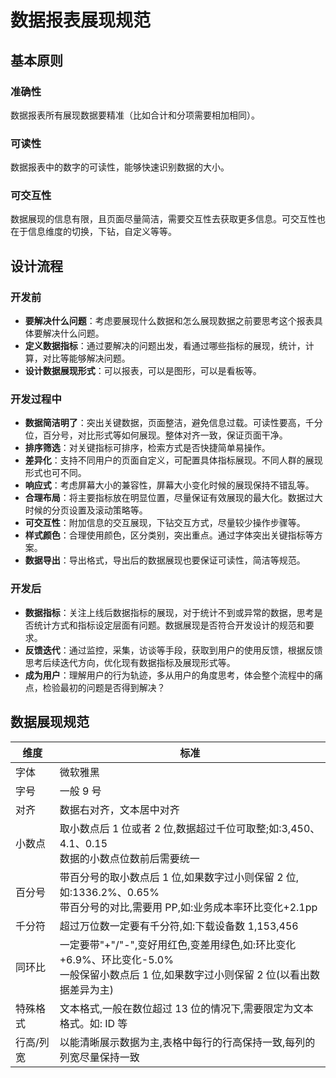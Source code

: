 # 数据报表展现规范

## 基本原则

### 准确性

数据报表所有展现数据要精准（比如合计和分项需要相加相同）。

### 可读性

数据报表中的数字的可读性，能够快速识别数据的大小。

### 可交互性

数据展现的信息有限，且页面尽量简洁，需要交互性去获取更多信息。可交互性也在于信息维度的切换，下钻，自定义等等。

## 设计流程

### 开发前

- **要解决什么问题**：考虑要展现什么数据和怎么展现数据之前要思考这个报表具体要解决什么问题。
- **定义数据指标**：通过要解决的问题出发，看通过哪些指标的展现，统计，计算，对比等能够解决问题。
- **设计数据展现形式**：可以报表，可以是图形，可以是看板等。

### 开发过程中

- **数据简洁明了**：突出关键数据，页面整洁，避免信息过载。可读性要高，千分位，百分号，对比形式等如何展现。整体对齐一致，保证页面干净。
- **排序筛选**：对关键指标可排序，检索方式是否快捷简单易操作。
- **差异化**：支持不同用户的页面自定义，可配置具体指标展现。不同人群的展现形式也可不同。
- **响应式**：考虑屏幕大小的兼容性，屏幕大小变化时候的展现保持不错乱等。
- **合理布局**：将主要指标放在明显位置，尽量保证有效展现的最大化。数据过大时候的分页设置及滚动策略等。
- **可交互性**：附加信息的交互展现，下钻交互方式，尽量较少操作步骤等。
- **样式颜色**：合理使用颜色，区分类别，突出重点。通过字体突出关键指标等方案。
- **数据导出**：导出格式，导出后的数据展现也要保证可读性，简洁等规范。

### 开发后

- **数据指标**：关注上线后数据指标的展现，对于统计不到或异常的数据，思考是否统计方式和指标设定层面有问题。数据展现是否符合开发设计的规范和要求。
- **反馈迭代**：通过监控，采集，访谈等手段，获取到用户的使用反馈，根据反馈思考后续迭代方向，优化现有数据指标及展现形式等。
- **成为用户**：理解用户的行为轨迹，多从用户的角度思考，体会整个流程中的痛点，检验最初的问题是否得到解决？

## 数据展现规范

| 维度      | 标准                                                                                                                                          |
| --------- | --------------------------------------------------------------------------------------------------------------------------------------------- |
| 字体      | 微软雅黑                                                                                                                                      |
| 字号      | 一般 9 号                                                                                                                                     |
| 对齐      | 数据右对齐，文本居中对齐                                                                                                                      |
| 小数点    | 取小数点后 1 位或者 2 位,数据超过千位可取整;如:3,450、4.1、0.15 <br/> 数据的小数点位数前后需要统一                                            |
| 百分号    | 带百分号的取小数点后 1 位,如果数字过小则保留 2 位,如:1336.2%、0.65% <br/> 带百分号的对比,需要用 PP,如:业务成本率环比变化+2.1pp                |
| 千分符    | 超过万位数一定要有千分符,如:下载设备数 1,153,456                                                                                              |
| 同环比    | 一定要带"+"/"-",变好用红色,变差用绿色,如:环比变化+6.9%、环比变化-5.0% <br/> 一般保留小数点后 1 位,如果数字过小则保留 2 位(以看出数据差异为主) |
| 特殊格式  | 文本格式,一般在数位超过 13 位的情况下,需要限定为文本格式。如: ID 等                                                                           |
| 行高/列宽 | 以能清晰展示数据为主,表格中每行的行高保持一致,每列的列宽尽量保持一致                                                                          |

